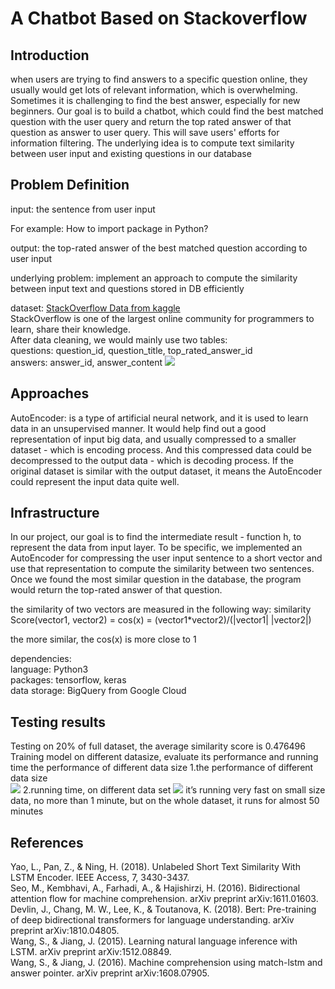 # A Chatbot Based on Stackoverflow


## Introduction
when users are trying to find answers to a specific question online, they usually would get lots of relevant information, which is overwhelming. Sometimes it is challenging to find the best answer, especially for new beginners. Our goal is to build a chatbot, which could find the best matched question with the user query and return the top rated answer of that question as answer to user query. This will save users' efforts for information filtering.
The underlying idea is to compute text similarity between user input and existing questions in our database

## Problem Definition
input: the sentence from user input  

For example: How to import package in Python?  

output: the top-rated answer of the best matched question according to user input  

underlying problem: implement an approach to compute the similarity between input text and questions stored in DB efficiently  

dataset: [StackOverflow Data from kaggle](https://www.kaggle.com/stackoverflow/stackoverflow)  
StackOverflow is one of the largest online community for programmers to learn, share their knowledge.  
After data cleaning, we would mainly use two tables:  
questions: question_id, question_title, top_rated_answer_id  
answers: answer_id, answer_content
![](http://ww2.sinaimg.cn/large/006tNbRwly1ga2y4se0bxj311k0a0tae.jpg)

## Approaches
AutoEncoder: is a type of artificial neural network, and it is used to learn data in an unsupervised manner. It would help find out a good representation of input big data, and usually compressed to a smaller dataset - which is encoding process. And this compressed data could be decompressed to the output data - which is decoding process.
If the original dataset is similar with the output dataset, it means the AutoEncoder could represent the input data quite well.

## Infrastructure
In our project, our goal is to find the intermediate result - function h, to represent the data from input layer.
To be specific, we implemented an AutoEncoder for compressing the user input sentence to a short vector and use that representation to compute the similarity between two sentences.
Once we found the most similar question in the database, the program would return the top-rated answer of that question.

the similarity of two vectors are measured in the following way:
similarity Score(vector1, vector2) = cos(x) = (vector1*vector2)/(|vector1| |vector2|)

the more similar, the cos(x) is more close to 1

dependencies:  
language: Python3  
packages: tensorflow, keras  
data storage: BigQuery from Google Cloud  

##  Testing results
Testing on 20% of full dataset, the average similarity score is 0.476496
Training model on different datasize, evaluate its performance and  running time
the performance of different data size
1.the performance of different data size  
![](http://ww4.sinaimg.cn/large/006tNbRwly1ga2y9hp2ilj30vy0awta1.jpg)
2.running time, on different data set
![](http://ww1.sinaimg.cn/large/006tNbRwly1ga2y9wdxkgj30y80a6ab9.jpg)
it’s running very fast on small size data, no more than 1 minute, but on the whole dataset, it runs for almost 50 minutes
##  References
Yao, L., Pan, Z., & Ning, H. (2018). Unlabeled Short Text Similarity With LSTM Encoder. IEEE Access, 7, 3430-3437.  
Seo, M., Kembhavi, A., Farhadi, A., & Hajishirzi, H. (2016). Bidirectional attention flow for machine comprehension. arXiv preprint arXiv:1611.01603.  
Devlin, J., Chang, M. W., Lee, K., & Toutanova, K. (2018). Bert: Pre-training of deep bidirectional transformers for language understanding. arXiv preprint arXiv:1810.04805.   
Wang, S., & Jiang, J. (2015). Learning natural language inference with LSTM. arXiv preprint arXiv:1512.08849.  
Wang, S., & Jiang, J. (2016). Machine comprehension using match-lstm and answer pointer. arXiv preprint arXiv:1608.07905.  




